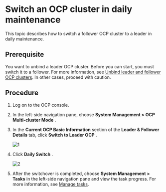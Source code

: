 Switch an OCP cluster in daily maintenance
===============================================================

This topic describes how to switch a follower OCP cluster to a leader in daily maintenance.

Prerequisite
---------------------------------

You want to unbind a leader OCP cluster. Before you can start, you must switch it to a follower. For more information, see [Unbind leader and follower OCP clusters](../300.ocp-multi-cluster-mode/800.remove-an-ocp-cluster.md). In other cases, proceed with caution.

Procedure
------------------------------

1. Log on to the OCP console.

2. In the left-side navigation pane, choose **System Management \> OCP Multi-cluster Mode** .

3. In the **Current OCP Basic Information** section of the **Leader \& Follower Details** tab, click **Switch to Leader OCP** .

   ![1](https://help-static-aliyun-doc.aliyuncs.com/assets/img/en-US/1234306461/p389115.png)

4. Click **Daily Switch** .

   ![2](https://help-static-aliyun-doc.aliyuncs.com/assets/img/en-US/2234306461/p389114.png)

5. After the switchover is completed, choose **System Management \> Tasks** in the left-side navigation pane and view the task progress. For more information, see [Manage tasks](../../1600.system-management-features/100.manage-tasks.md).
